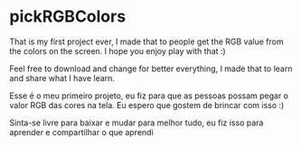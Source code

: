 # pickRGBColors
That is my first project ever, I made that to people get the RGB value from the colors on the screen. I hope you enjoy play with that :)

Feel free to download and change for better everything, I made that to learn and share what I have learn.


Esse é o meu primeiro projeto, eu fiz para que as pessoas possam pegar o valor RGB das cores na tela. Eu espero que gostem de brincar com isso :)

Sinta-se livre para baixar e mudar para melhor tudo, eu fiz isso para aprender e compartilhar o que aprendi
